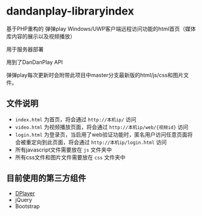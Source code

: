 # dandanplay-libraryindex

基于PHP重构的 弹弹play Windows/UWP客户端远程访问功能的html首页（媒体库内容的展示以及视频播放）

用于服务器部署

用到了DanDanPlay API

弹弹play每次更新时会附带此项目中master分支最新版的html/js/css和图片文件。

## 文件说明

* `index.html` 为首页，将会通过 `http://本机ip/` 访问
* `video.html` 为视频播放页面，将会通过 `http://本机ip/web/{视频id}` 访问
* `login.html` 为登录页，当启用了web验证功能时，匿名用户访问任意页面将会被重定向到此页面，将会通过 `http://本机ip/login.html` 访问
* 所有javascript文件需要放在 `js` 文件夹中
* 所有css文件和图片文件需要放在 `css` 文件夹中


## 目前使用的第三方组件

* [DPlayer](https://github.com/MoePlayer/DPlayer)
* jQuery
* Bootstrap